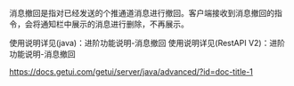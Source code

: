 消息撤回是指对已经发送的个推通道消息进行撤回。客户端接收到消息撤回的指令，会将通知栏中展示的消息进行删除，不再展示。

使用说明详见(java)：进阶功能说明-消息撤回
使用说明详见(RestAPI V2)：进阶功能说明-消息撤回

https://docs.getui.com/getui/server/java/advanced/?id=doc-title-1